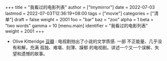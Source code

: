 +++
title = "我看过的电影列表"
author = ["Imymirror"]
date = 2022-07-03
lastmod = 2022-07-03T12:36:19+08:00
tags = ["movie"]
categories = ["清单"]
draft = false
weight = 2001
foo = "bar"
baz = "zoo"
alpha = 1
beta = "two words"
gamma = 10
[menu.main]
  identifier = "我看过的电影列表"
  weight = 2001
+++

-   Olive Kitteridge [豆瓣](https://movie.douban.com/subject/24869254/) : 电视剧拍出了小说的文学质感. 一部 不正能量、几乎没有和解，充满 孤独、难堪、刻薄、躁郁 的电视剧。讲述一个又一个误解、失望和遗憾的故事。
